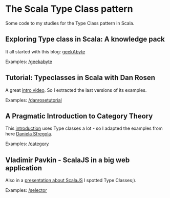 # The Scala Type Class pattern
Some code to my studies for the Type Class pattern in Scala.

## Exploring Type class in Scala: A knowledge pack
It all started with this blog: [geekAbyte](http://www.geekabyte.io/2017/11/exploring-typeclass-in-scala-knowledge.html)

Examples: [/geekabyte](https://github.com/pme123/scala-type-classes/tree/master/src/main/scala/geekabyte)

## Tutorial: Typeclasses in Scala with Dan Rosen
A great [intro video](https://www.youtube.com/watch?v=sVMES4RZF-8). 
So I extracted the last versions of its examples.

Examples: [/danrosetutorial](https://github.com/pme123/scala-type-classes/tree/master/src/main/scala/danrosetutorial)

## A Pragmatic Introduction to Category Theory
This [introduction](https://www.youtube.com/watch?v=Ss149MsZluI) uses Type classes a lot - so I adapted the examples
from here [Daniela Sfregola](https://github.com/DanielaSfregola/tutorial-cat).

Examples: [/category](https://github.com/pme123/scala-type-classes/tree/master/src/main/scala/category)

## Vladimir Pavkin - ScalaJS in a big web application
Also in a [presentation about ScalaJS](https://www.youtube.com/watch?v=FJr-fxlpUC8) I spotted Type Classes;).

Examples: [/selector](https://github.com/pme123/scala-type-classes/tree/master/src/main/scala/selector)
